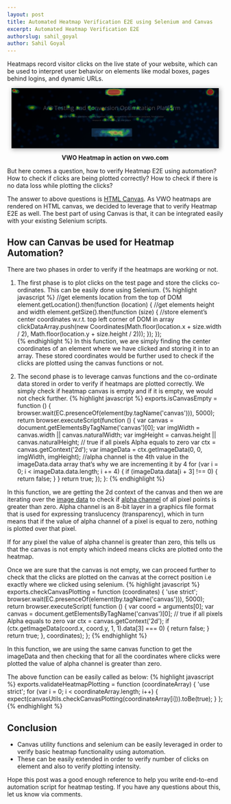 ```yaml
---
layout: post
title: Automated Heatmap Verification E2E using Selenium and Canvas
excerpt: Automated Heatmap Verification E2E
authorslug: sahil_goyal
author: Sahil Goyal
---
```


Heatmaps record visitor clicks on the live state of your website, which can be used to interpret user behavior on elements like modal boxes, pages behind logins, and dynamic URLs.

<div style="text-align:center; margin: 10px;">
  <img src="/images/2018/04/heatmap.png" style="box-shadow: 2px 2px 10px 1px #aaa">
  <div style="margin: 10px;"><b>VWO Heatmap in action on vwo.com</b></div>
</div>

But here comes a question, how to verify Heatmap E2E using automation? How to check if clicks are being plotted correctly? How to check if there is no data loss while plotting the clicks?

The answer to above questions is [HTML Canvas](https://en.wikipedia.org/wiki/Canvas_element). As VWO heatmaps are rendered on HTML canvas, we decided to leverage that to verify Heatmap E2E as well. The best part of using Canvas is that, it can be integrated easily with your existing Selenium scripts.

## How can Canvas be used for Heatmap Automation?
There are two phases in order to verify if the heatmaps are working or not.

1. The first phase is to plot clicks on the test page and store the clicks co-ordinates. This can be easily done using Selenium.
{% highlight javascript %}
//get elements location from the top of DOM
element.getLocation().then(function (location) {
    //get elements height and width
    element.getSize().then(function (size) {
        //store element’s center coordinates w.r.t. top left corner of DOM in array    
        clickDataArray.push(new Coordinates(Math.floor(location.x + size.width / 2), Math.floor(location.y + size.height / 2)));
    });
});   
{% endhighlight %}
In this function, we are simply finding the center coordinates of an element where we have clicked and storing it in to an array. These stored coordinates would be further used to check if the clicks are plotted using the canvas functions or not.

2. The second phase is to leverage canvas functions and the co-ordinate data stored in order to verify if heatmaps are plotted correctly. We simply check if heatmap canvas is empty and if it is empty, we would not check further.
{% highlight javascript %}
exports.isCanvasEmpty = function () {
    browser.wait(EC.presenceOf(element(by.tagName('canvas'))), 5000);
    return browser.executeScript(function () {
        var canvas = document.getElementsByTagName('canvas')[0];
        var imgWidth = canvas.width || canvas.naturalWidth;
        var imgHeight = canvas.height || canvas.naturalHeight;
        // true if all pixels Alpha equals to zero
        var ctx = canvas.getContext('2d');
        var imageData = ctx.getImageData(0, 0, imgWidth, imgHeight);
        //alpha channel is the 4th value in the imageData.data array that’s why we are incrementing it by 4
        for (var i = 0; i < imageData.data.length; i += 4) {
            if (imageData.data[i + 3] !== 0) {
                return false;
            }
        }
        return true;
    });
}:
{% endhighlight %}

In this function, we are getting the 2d context of the canvas and then we are iterating over the [image data](https://developer.mozilla.org/en-US/docs/Web/API/CanvasRenderingContext2D/getImageData) to check if [alpha channel](https://en.wikipedia.org/wiki/Alpha_compositing) of all pixel points is greater than zero. Alpha channel is an 8-bit layer in a graphics file format that is used for expressing translucency (transparency), which in turn means that if the value of alpha channel of a pixel is equal to zero, nothing is plotted over that pixel.

If for any pixel the value of alpha channel is greater than zero, this tells us that the canvas is not empty which indeed means clicks are plotted onto the heatmap.

Once we are sure that the canvas is not empty, we can proceed further to check that the clicks are plotted on the canvas at the correct position i.e exactly where we clicked using selenium.
{% highlight javascript %}
exports.checkCanvasPlotting = function (coordinates) {
    'use strict';
    browser.wait(EC.presenceOf(element(by.tagName('canvas'))), 5000);
    return browser.executeScript(
        function () {
            var coord = arguments[0];
            var canvas = document.getElementsByTagName('canvas')[0];
            // true if all pixels Alpha equals to zero
            var ctx = canvas.getContext('2d');
            if (ctx.getImageData(coord.x, coord.y, 1, 1).data[3] === 0) {
                return false;
            }
            return true;
    }, coordinates);
};
{% endhighlight %}

In this function, we are using the same canvas function to get the imageData and then checking that for all the coordinates where clicks were plotted the value of alpha channel is greater than zero.

The above function can be easily called as below:
{% highlight javascript %}
exports.validateHeatmapPlotting = function (coordinateArray) {
    'use strict';
    for (var i = 0; i < coordinateArray.length; i++) {
        expect(canvasUtils.checkCanvasPlotting(coordinateArray[i])).toBe(true);
    }
};
{% endhighlight %}


## Conclusion

- Canvas utility functions and selenium can be easily leveraged in order to verify basic heatmap functionality using automation.
- These can be easily extended in order to verify number of clicks on element and also to verify plotting intensity.

Hope this post was a good enough reference to help you write end-to-end automation script for heatmap testing. If you have any questions about this, let us know via comments.
